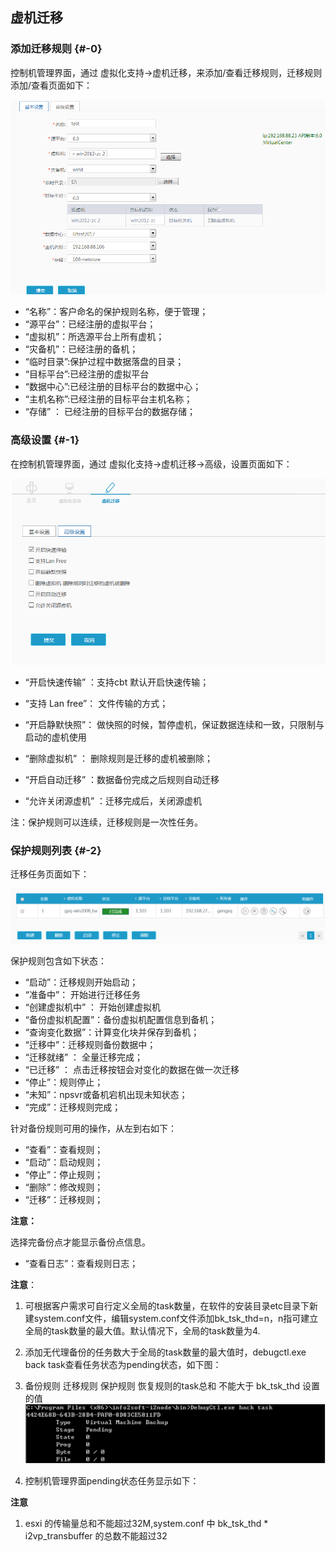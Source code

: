 ## 虚机迁移

### 添加迁移规则 {#-0}

控制机管理界面，通过 虚拟化支持-&gt;虚机迁移，来添加/查看迁移规则，迁移规则添加/查看页面如下：

![说明: 1](/assets/V6.118042709.png)

*   “名称”：客户命名的保护规则名称，便于管理；
*   “源平台”：已经注册的虚拟平台；
*   “虚拟机”：所选源平台上所有虚机；
*   “灾备机”：已经注册的备机；
*   “临时目录”:保护过程中数据落盘的目录；
*   “目标平台”:已经注册的虚拟平台
*   “数据中心”:已经注册的目标平台的数据中心；
*   “主机名称”:已经注册的目标平台主机名称；
*   “存储” ： 已经注册的目标平台的数据存储；

### 高级设置 {#-1}

在控制机管理界面，通过 虚拟化支持-&gt;虚机迁移-&gt;高级，设置页面如下：

![说明: 1](/assets/V6.118042710.png)

* “开启快速传输” ：支持cbt 默认开启快速传输；

* “支持 Lan free”： 文件传输的方式；

* “开启静默快照”： 做快照的时候，暂停虚机，保证数据连续和一致，只限制与启动的虚机使用

*   “删除虚拟机” ： 删除规则是迁移的虚机被删除；

*   “开启自动迁移” ：数据备份完成之后规则自动迁移

* “允许关闭源虚机” ：迁移完成后，关闭源虚机

注：保护规则可以连续，迁移规则是一次性任务。

### 保护规则列表 {#-2}

迁移任务页面如下：

![说明: 1](/assets/V6.146007.png)

保护规则包含如下状态：

*   “启动”：迁移规则开始启动；
*   “准备中”： 开始进行迁移任务
*   “创建虚拟机中” ： 开始创建虚拟机
*   “备份虚拟机配置”：备份虚拟机配置信息到备机；
*   “查询变化数据”：计算变化块并保存到备机；
*   “迁移中”：迁移规则备份数据中；
*   “迁移就绪” ： 全量迁移完成；
*   “已迁移” ： 点击迁移按钮会对变化的数据在做一次迁移
*   “停止”：规则停止；
*   “未知”：npsvr或备机宕机出现未知状态；
*   “完成”：迁移规则完成；

针对备份规则可用的操作，从左到右如下：

*   “查看”：查看规则；
*   “启动”：启动规则；
*   “停止”：停止规则；
*   “删除”：修改规则；
*   “迁移”：迁移规则；

**注意：**

选择完备份点才能显示备份点信息。

*   “查看日志”：查看规则日志；

**注意**：

1.  可根据客户需求可自行定义全局的task数量，在软件的安装目录etc目录下新建system.conf文件，编辑system.conf文件添加bk_tsk_thd=n，n指可建立全局的task数量的最大值。默认情况下，全局的task数量为4.
2.  添加无代理备份的任务数大于全局的task数量的最大值时，debugctl.exe back task查看任务状态为pending状态，如下图：
3. 备份规则 迁移规则 保护规则 恢复规则的task总和 不能大于 bk_tsk_thd 设置的值
![说明: 3](/assets/V6.036973.png)

1.  控制机管理界面pending状态任务显示如下：

**注意**
1. esxi  的传输量总和不能超过32M,system.conf  中  bk_tsk_thd * i2vp_transbuffer 的总数不能超过32
